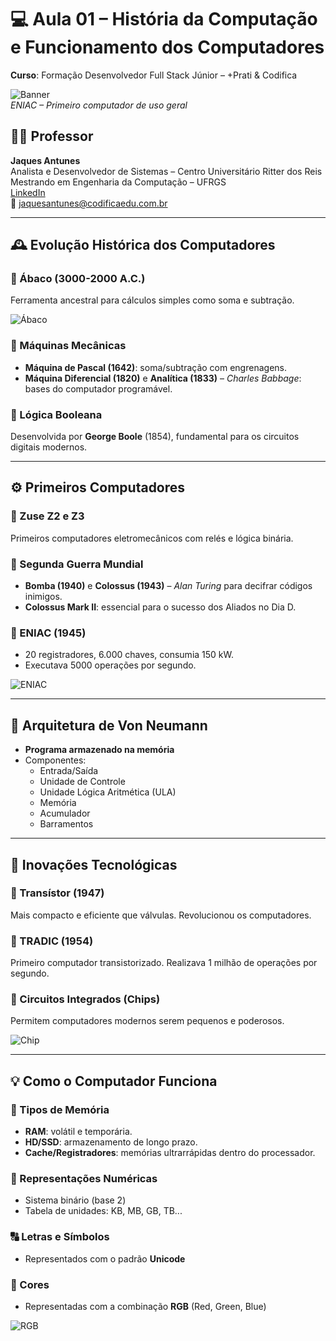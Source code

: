 # 💻 Aula 01 – História da Computação e Funcionamento dos Computadores

**Curso**: Formação Desenvolvedor Full Stack Júnior – +Prati & Codifica

![Banner](https://upload.wikimedia.org/wikipedia/commons/thumb/d/d2/ENIAC_%28Penn_Archives%29.jpg/800px-ENIAC_%28Penn_Archives%29.jpg)  
_ENIAC – Primeiro computador de uso geral_

## 👨‍🏫 Professor

**Jaques Antunes**  
Analista e Desenvolvedor de Sistemas – Centro Universitário Ritter dos Reis  
Mestrando em Engenharia da Computação – UFRGS  
[LinkedIn](https://www.linkedin.com/in/jaques-antunes)  
📧 jaquesantunes@codificaedu.com.br

---

## 🕰️ Evolução Histórica dos Computadores

### 📍 Ábaco (3000-2000 A.C.)

Ferramenta ancestral para cálculos simples como soma e subtração.

![Ábaco](https://upload.wikimedia.org/wikipedia/commons/thumb/6/6e/Suanpan.jpg/320px-Suanpan.jpg)

### 📍 Máquinas Mecânicas

- **Máquina de Pascal (1642)**: soma/subtração com engrenagens.
- **Máquina Diferencial (1820)** e **Analítica (1833)** – _Charles Babbage_: bases do computador programável.

### 📍 Lógica Booleana

Desenvolvida por **George Boole** (1854), fundamental para os circuitos digitais modernos.

---

## ⚙️ Primeiros Computadores

### 🧠 Zuse Z2 e Z3

Primeiros computadores eletromecânicos com relés e lógica binária.

### 🧠 Segunda Guerra Mundial

- **Bomba (1940)** e **Colossus (1943)** – _Alan Turing_ para decifrar códigos inimigos.
- **Colossus Mark II**: essencial para o sucesso dos Aliados no Dia D.

### 🧠 ENIAC (1945)

- 20 registradores, 6.000 chaves, consumia 150 kW.
- Executava 5000 operações por segundo.

![ENIAC](https://upload.wikimedia.org/wikipedia/commons/thumb/e/e4/Eniac.jpg/800px-Eniac.jpg)

---

## 🧠 Arquitetura de Von Neumann

- **Programa armazenado na memória**
- Componentes:
  - Entrada/Saída
  - Unidade de Controle
  - Unidade Lógica Aritmética (ULA)
  - Memória
  - Acumulador
  - Barramentos

---

## 🔬 Inovações Tecnológicas

### 🔌 Transístor (1947)

Mais compacto e eficiente que válvulas. Revolucionou os computadores.

### 🧪 TRADIC (1954)

Primeiro computador transistorizado. Realizava 1 milhão de operações por segundo.

### 🔧 Circuitos Integrados (Chips)

Permitem computadores modernos serem pequenos e poderosos.

![Chip](https://upload.wikimedia.org/wikipedia/commons/thumb/d/d2/IC-Chip.jpg/320px-IC-Chip.jpg)

---

## 💡 Como o Computador Funciona

### 💾 Tipos de Memória

- **RAM**: volátil e temporária.
- **HD/SSD**: armazenamento de longo prazo.
- **Cache/Registradores**: memórias ultrarrápidas dentro do processador.

### 🔢 Representações Numéricas

- Sistema binário (base 2)
- Tabela de unidades: KB, MB, GB, TB...

### 🔠 Letras e Símbolos

- Representados com o padrão **Unicode**

### 🌈 Cores

- Representadas com a combinação **RGB** (Red, Green, Blue)

![RGB](https://upload.wikimedia.org/wikipedia/commons/thumb/2/2e/RGB_illumination.jpg/320px-RGB_illumination.jpg)
